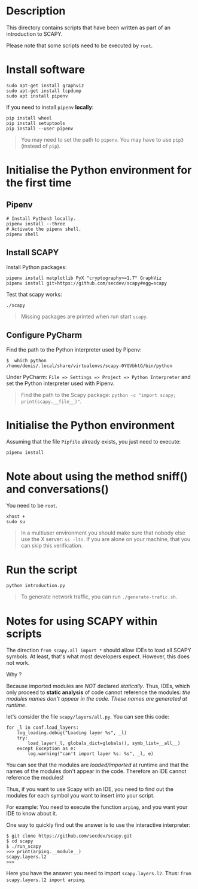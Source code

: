 # Description

This directory contains scripts that have been written as part of an introduction to SCAPY.

Please note that some scripts need to be executed by `root`.

# Install software

    sudo apt-get install graphviz
    sudo apt-get install tcpdump
    sudo apt install pipenv

If you need to install `pipenv` **locally**:

    pip install wheel
    pip install setuptools
    pip install --user pipenv

> You may need to set the path to `pipenv`. You may have to use `pip3` (instead of `pip`). 

# Initialise the Python environment for the first time

## Pipenv

    # Install Python3 locally.
    pipenv install --three
    # Activate the pipenv shell.
    pipenv shell

## Install SCAPY

Install Python packages:

    pipenv install matplotlib PyX "cryptography>=1.7" GraphViz
    pipenv install git+https://github.com/secdev/scapy#egg=scapy

Test that scapy works:

    ./scapy

> Missing packages are printed when run start `scapy`.

## Configure PyCharm

Find the path to the Python interpreter used by Pipenv:

    $  which python
    /home/denis/.local/share/virtualenvs/scapy-0YGVbhtG/bin/python

Under PyCharm: `File => Settings => Project => Python Interpreter` and set the
Python interpreter used with Pipenv.

> Find the path to the Scapy package: `python -c "import scapy; print(scapy.__file__)"`.

# Initialise the Python environment

Assuming that the file `Pipfile` already exists, you just need to execute:

    pipenv install

# Note about using the method sniff() and conversations()

You need to be `root`.

    xhost +
    sudo su

> In a multiuser environment you should make sure that nobody else use the X server: `ss -ltn`.
> If you are alone on your machine, that you can skip this verification.

# Run the script

    python introduction.py

> To generate network traffic, you can run `./generate-trafic.sh`.

# Notes for using SCAPY within scripts

The direction `from scapy.all import *` should allow IDEs to load all SCAPY symbols.
At least, that's what most developers expect. However, this does not work.

Why ?

Because imported modules are *NOT* declared _statically_. Thus, IDEs, which only proceed to
**static analysis** of code cannot reference the modules: _the modules names don't appear in the code.
These names are generated at runtime_.

let's consider the file `scapy/layers/all.py`. You can see this code:

    for _l in conf.load_layers:
        log_loading.debug("Loading layer %s", _l)
        try:
            load_layer(_l, globals_dict=globals(), symb_list=__all__)
        except Exception as e:
            log.warning("can't import layer %s: %s", _l, e)

You can see that the modules are _loaded/imported_ at runtime and that the names
of the modules don't appear in the code. Therefore an IDE cannot reference the modules!

Thus, if you want to use Scapy with an IDE, you need to find out the modules for each symbol you want to insert into your script.

For example: You need to execute the function `arping`, and you want your IDE to know about it.

One way to quickly find out the answer is to use the interactive interpreter:

    $ git clone https://github.com/secdev/scapy.git
    $ cd scapy
    $ ./run_scapy  
    >>> print(arping.__module__)
    scapy.layers.l2
    >>> 
 
Here you have the answer: you need to import `scapy.layers.l2`.
Thus: `from scapy.layers.l2 import arping`.

